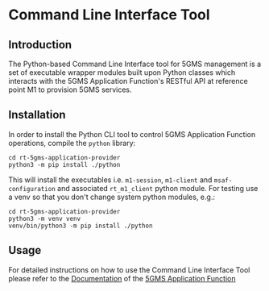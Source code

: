 # Command Line Interface Tool

## Introduction

The Python-based Command Line Interface tool for 5GMS management is a set of executable wrapper modules built upon
Python classes which interacts with the 5GMS Application Function's RESTful API at reference point M1 to provision 5GMS
services.

## Installation

In order to install the Python CLI tool to control 5GMS Application Function operations, compile the `python` library:

```
cd rt-5gms-application-provider
python3 -m pip install ./python
```

This will install the executables i.e. `m1-session`, `m1-client` and `msaf-configuration` and associated `rt_m1_client`
python module.
For testing use a venv so that you don't change system python modules, e.g.:

```
cd rt-5gms-application-provider
python3 -m venv venv
venv/bin/python3 -m pip install ./python
```

## Usage

For detailed instructions on how to use the Command Line Interface Tool please refer to
the [Documentation](https://github.com/5G-MAG/rt-5gms-application-function/blob/main/README.md#testing) of
the [5GMS Application Function](https://github.com/5G-MAG/rt-5gms-application-function)
